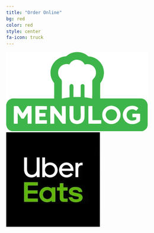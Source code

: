 ```yaml
---
title: "Order Online"
bg: red
color: red
style: center
fa-icon: truck
---
```

<container class="dualImageContainer">
  <a href="https://www.menulog.com.au/restaurants-metropolis-pizza">
    <img src="img/menulog.png" class="imageItem" >
  </a>
  <a href="https://www.ubereats.com/au/melbourne/food-delivery/metropolis-pizza/8XZfVZwmRc2BZrDTOChGFw">
    <img src="img/ubereats.PNG" class="imageItem">
  </a>
</container>